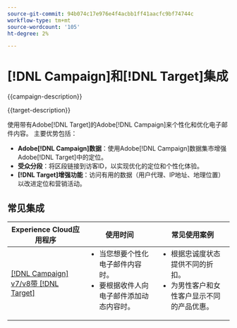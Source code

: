 ```yaml
---
source-git-commit: 94b074c17e976e4f4acbb1ff41aacfc9bf74744c
workflow-type: tm+mt
source-wordcount: '105'
ht-degree: 2%

---
```



# [!DNL Campaign]和[!DNL Target]集成

{{campaign-description}}

{{target-description}}

使用带有Adobe[!DNL Target]的Adobe[!DNL Campaign]来个性化和优化电子邮件内容。 主要优势包括：

+ **Adobe[!DNL Campaign]数据**：使用Adobe[!DNL Campaign]数据集市增强Adobe[!DNL Target]中的定位。
+ **受众分段**：将区段链接到访客ID，以实现优化的定位和个性化体验。
+ **[!DNL Target]增强功能**：访问有用的数据（用户代理、IP地址、地理位置）以改进定位和营销活动。

## 常见集成

<table>
    <thead>
        <tr>
            <th>Experience Cloud应用程序</th>
            <th>使用时间</th>
            <th>常见使用案例</th>
        </tr>
    </thead>
    <tbody>
        <tr>
            <td><a href="https://experienceleague.adobe.com/docs/campaign-classic-learn/tutorials/integrating/target-integration.html?lang=zh-Hans" target="_blank" rel="noreferrer">[!DNL Campaign] v7/v8带 [!DNL Target]</a></td>
            <td>
                <ul style="margin-top: 0;">
                    <li>当您想要个性化电子邮件内容时。</li>
                    <li>要根据收件人向电子邮件添加动态内容时。</li>
                </ul>
            </td>
            <td>
              <ul style="margin-top: 0;">
                <li>根据忠诚度状态提供不同的折扣。 </li>
                <li>为男性客户和女性客户显示不同的产品优惠。
              </ul>
            </td>
        </tr>     
    </tbody>          
</table>

